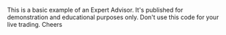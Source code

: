 This is a basic example of an Expert Advisor. It's published for demonstration and educational purposes only. Don't use this code for your live trading.
Cheers 
